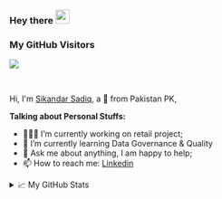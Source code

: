 ### Hey there <img src="https://media.giphy.com/media/hvRJCLFzcasrR4ia7z/giphy.gif" width="25px">

### My GitHub Visitors
![](https://visitor-badge.glitch.me/badge?page_id=sikandarr-dev)

<br />

Hi, I'm [Sikandar Sadiq](www.linkedin.com/in/sikandar-sadiq-7738221b9), a 🚀 from Pakistan PK, 

   
**Talking about Personal Stuffs:**

- 👨🏽‍💻 I’m currently working on retail project;
- 🌱 I’m currently learning Data Governance & Quality
- 💬 Ask me about anything, I am happy to help;
- 📫 How to reach me: [Linkedin](www.linkedin.com/in/sikandar-sadiq-7738221b9)

<details>
<summary>📈 My GitHub Stats</summary>

<p align="center"> <img src="https://github-readme-stats.vercel.app/api?username=sikandarr-dev&show_icons=true&theme=gotham" alt="abhisheknaiidu" />

</details>

